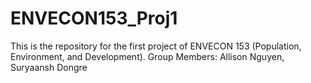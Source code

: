 # ENVECON153_Proj1
This is the repository for the first project of ENVECON 153 (Population, Environment, and Development). Group Members: Allison Nguyen, Suryaansh Dongre
